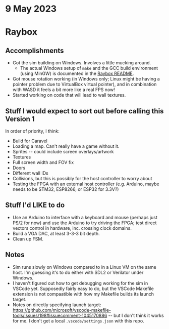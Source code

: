 # 9 May 2023

# Raybox

## Accomplishments

*   Got the sim building on Windows. Involves a little mucking around.
    *   The actual Windows setup of `make` and the GCC build environment (using MinGW)
is documented in the [Raybox README][].
*   Got mouse rotation working (in Windows only; Linux might be having a pointer problem due to VirtualBox virtual pointer), and in combination with WASD it feels a bit more like a real FPS now!
*   Started working on code that will lead to wall textures.

[Raybox README]: https://github.com/algofoogle/raybox#setting-up-under-windows

## Stuff I would expect to sort out before calling this Version 1

In order of priority, I think:

*   Build for Caravel
*   Loading a map. Can't really have a game without it.
*   Sprites -- could include screen overlays/artwork
*   Textures
*   Full screen width and FOV fix
*   Doors
*   Different wall IDs
*   Collisions, but this is possibly for the host controller to worry about
*   Testing the FPGA with an external host controller
    (e.g. Arduino, maybe needs to be STM32, ESP8266, or ESP32 for 3.3V?)

## Stuff I'd LIKE to do

*   Use an Arduino to interface with a keyboard and mouse (perhaps just PS/2 for now) and
    use the Arduino to try driving the FPGA; test direct vectors control in hardware, inc.
    crossing clock domains.
*   Build a VGA DAC, at least 3-3-3 bit depth.
*   Clean up FSM.

## Notes

*   Sim runs slowly on Windows compared to in a Linux VM on the same host. I'm guessing it's to do either with SDL2 or Verilator under Windows.
*   I haven't figured out how to get debugging working for the sim in VSCode yet. Supposedly fairly easy to do, but the VSCode Makefile extension is not compaatible with how my Makefile builds its launch target.
*   Notes on directly specifying launch target: https://github.com/microsoft/vscode-makefile-tools/issues/198#issuecomment-1045170886 -- but I don't think it works for me. I don't get a local `.vscode/settings.json` with this repo.
